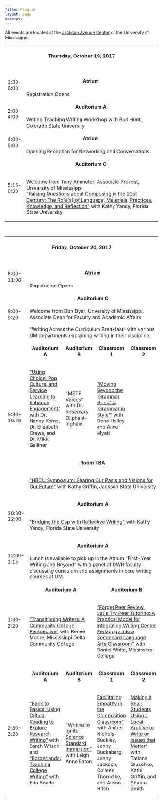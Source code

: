 ```yaml
---
title: Program
layout: page
excerpt: 
---
```

All events are located at the [Jackson Avenue Center](http://www.outreach.olemiss.edu/conferencecenter/jac.html) of the University of Mississippi. 

<table class="table1">
<tr>
	<td colspan="5" class="column-1"><h4 align="center">Thursday, October 19, 2017</h4>
	&nbsp;
	</td>
</tr>
<tr  class="odd">
	<td rowspan="2" class="column-1" width="12%">1:30-6:00</td><td colspan="4" class="column-2"><p align="center"><strong>Atrium</strong></p></td>
</tr>
<tr >
	<td colspan="4" class="column-2">Registration Opens</td>
</tr>
<tr class="odd">
	<td rowspan="2" class="column-1">2:00-4:00</td><td colspan="4" class="column-2"><p align="center"><strong>Auditorium A</strong></p></td>
</tr>
<tr>
	<td colspan="4" class="column-2">Writing Teaching Writing Workshop with Bud Hunt, Colorado State University</td>
</tr>
<tr class="odd">
	<td rowspan="2" class="column-1">4:00-5:00</td><td colspan="4" class="column-2"><p align="center"><strong>Atrium</strong></p></td>
</tr>
<tr>
	<td colspan="4" class="column-2">Opening Reception for Networking and Conversations</td>
</tr>
<tr class="odd">
	<td rowspan="2" class="column-1">5:15-6:30</td><td colspan="4" class="column-2"><p align="center"><strong>Auditorium C</strong></p></td>
</tr>
<tr>
	<td colspan="4" class="column-2"><p>Welcome from Tony Ammeter, Associate Provost, University of Mississippi               
		<br>
<a href="/sessions#1">"Raising Questions about Composing in the 21st Century: The Role(s) of Language, Materials, Practices, Knowledge, and Reflection"</a> with Kathy Yancy, Florida State University</p></td>
</tr>
</table>
&nbsp;
&nbsp;
&nbsp;
<table class="table1">
<tr>
	<td colspan="5" class="column-1"><h4 align="center">Friday, October 20, 2017</h4>
	&nbsp;
	</td>
</tr>
<tr class="odd">
	<td rowspan="2" class="column-1" width="12%">8:00-11:00</td><td colspan="4" class="column-2"><p align="center"><strong>Atrium</strong></p></td>
</tr>
<tr>
	<td colspan="4" class="column-2">Registration Opens</td>
</tr>
<tr class="odd">
	<td rowspan="2" class="column-1">8:00-9:20</td><td colspan="4" class="column-2"><p align="center"><strong>Auditorium C</strong></p></td>
</tr>
<tr>
	<td colspan="4" class="column-2">Welcome from Don Dyer, Unversity of Mississippi, Associate Dean for Faculty and Academic Affairs             
		<br>
		<br>
		"Writing Across the Curriculum Breakfast" with various UM departments explaining writing in their discipline.</td>
</tr>
<tr class="odd">
	<td rowspan="4" class="column-1">9:30-10:20</td><td class="column-2"><p align="center"><strong>Auditorium A</strong></p></td><td class="column-3"><p align="center"><strong>Auditorium B</strong></p></td><td class="column-4"><p align="center"><strong>Classroom 1</strong></p></td><td class="column-5"><p align="center"><strong>Classroom 2</strong></p></td>
</tr>
<tr>
	<td class="column-2"><p><a href="/sessions#2">"Using Choice, Pop Culture, and Service Learning to Enhance Engagement"</a> with Dr. Nancy Kerns, Dr. Elizabeth Crews, and Dr. Mikki Galliher</p></td><td class="column-3"><p>"METP Voices" with Dr. Rosemary Oliphant-Ingham</p></td><td class="column-4"><p><a href="/sessions#3">"Moving Beyond the 'Grammar Grind' to 'Grammar in Style'"</a> with Dena Holley and Alice Myatt</p></td>
</tr>
<tr class="odd">
<td class="column-5" colspan="4"><p align="center"><strong>Room TBA</strong></p></td>
</tr>
<td class="column-5" colspan="4"><p><a href="/symposium%20blog/2017/10/06/hbcu/">"HBCU Symposium: Sharing Our Pasts and Visions for Our Future"</a> with Kathy Griffin, Jackson State University</p></td>
</tr>

<tr class="odd">
	<td rowspan="2" class="column-1">10:30-12:00</td><td colspan="4" class="column-2"><p align="center"><strong>Auditorium A</strong></p></td>
</tr>
<tr >
	<td colspan="4" class="column-2"><p><a href="/sessions#4">"Bridging the Gap with Reflective Writing"</a> with Kathy Yancy, Florida State University</p></td>
</tr>
<tr class="odd">
	<td rowspan="2" class="column-1">12:00-1:15</td><td colspan="4" class="column-2"><p align="center"><strong>Auditorium A</strong></p></td>
</tr>
<tr >
	<td colspan="4" class="column-2">Lunch is available to pick up in the Atrium                                                                                                         "First-Year Writing and Beyond" with a panel of DWR faculty discussing curiculum and assignments in core writing courses at UM.</td>
</tr>
<tr class="odd">
	<td rowspan="2" class="column-1">1:30-2:20</td><td colspan="2" class="column-2"><p align="center"><strong>Auditorium A</strong></p></td><td colspan="2" class="column-4"><p align="center"><strong>Auditorium B</strong></p></td>
</tr>
<tr >
	<td colspan="2" class="column-2"><p><a href="/sessions#4a">"Transitioning Writers: A Community College Perspective"</a> with Renee Moore, Mississippi Delta Community College</p></td><td colspan="2" class="column-4"><p><a href="/sessions#5">"Forget Peer Review, Let's Try Peer Tutoring: A Practical Model for Integrating Writing Center Pedagogy Into a Secondard Language Arts Classroom"</a> with Daniel White, Mississippi College</p></td>
</tr>
<tr class="odd">
	<td rowspan="2" class="column-1">2:30-3:20</td><td class="column-2"><p align="center"><strong>Auditorium A</strong></p></td><td class="column-3"><p align="center"><strong>Auditorium B</strong></p></td><td class="column-4"><p align="center"><strong>Classroom 1</strong></p></td><td class="column-5"><p align="center"><strong>Classroom 2</strong></p></td>
</tr>
<tr>
	<td class="column-2"><p><a href="/sessions#7">"Back to Basics: Using Critical Reading to Explore Research Writing"</a> with Sarah Wilson and <a href="/sessions#6">"Borderlands: Teaching College Writing"</a> with Erin Boade</p></td><td class="column-3"><p><a href="/sessions#8">"Writing to Ignite Science Standard Immersion"</a> with Leigh Anne Eaton</p></td><td class="column-4"><p><a href="/sessions#9">Facilitating Empathy in the Composition Classroom"</a> with Amber Nichols-Buckley, Jenny Bucksbarg, Jenny Jackson, Colleen Thorndike, and Alison Hitch</p></td><td class="column-5"><p><a href="/sessions#10">Making It Real: Students Using a Local Archive to Write on Issues that Matter"</a> with Tatiana Gluschko, Kathi Griffin, and Shanna Smith</p></td>
</tr>
</table>
